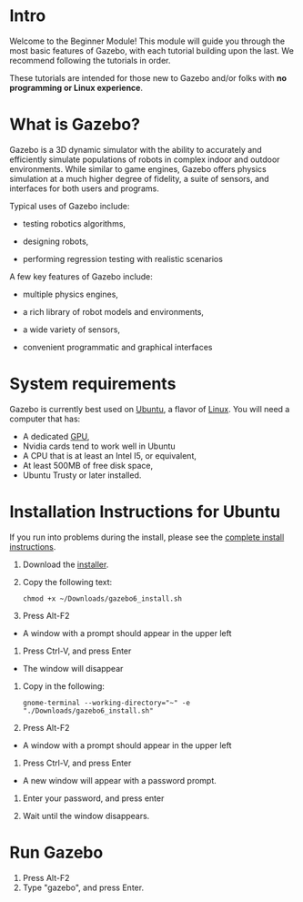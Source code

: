# Intro

Welcome to the Beginner Module! This module will guide you through the most
basic features of Gazebo, with each tutorial building upon the last. We
recommend following the tutorials in order. 

These tutorials are intended for those new to Gazebo and/or folks with **no programming or Linux experience**.

# What is Gazebo? #

Gazebo is a 3D dynamic simulator with the ability to accurately and
efficiently simulate populations of robots in complex indoor and outdoor
environments. While similar to game engines, Gazebo offers physics
simulation at a much higher degree of fidelity, a suite of sensors, and
interfaces for both users and programs.

Typical uses of Gazebo include:

* testing robotics algorithms,

* designing robots,

* performing regression testing with realistic scenarios

A few key features of Gazebo include: 

* multiple physics engines,

* a rich library of robot models and environments,
 
* a wide variety of sensors,

* convenient programmatic and graphical interfaces

# System requirements #

Gazebo is currently best used on [Ubuntu](http://www.ubuntu.com/download), a flavor of [Linux](https://en.wikipedia.org/wiki/Linux). You will need a computer that has:

* A dedicated [GPU](https://en.wikipedia.org/wiki/Graphics_processing_unit),
 * Nvidia cards tend to work well in Ubuntu
* A CPU that is at least an Intel I5, or equivalent,
* At least 500MB of free disk space,
* Ubuntu Trusty or later installed.

# Installation Instructions for Ubuntu #

If you run into problems during the install, please see the [complete install instructions](http://gazebosim.org/tutorials?tut=install_ubuntu&cat=install).

1. Download the [installer](http://osrf-distributions.s3.amazonaws.com/gazebo/gazebo6_install.sh).

1. Copy the following text:

    ```
    chmod +x ~/Downloads/gazebo6_install.sh
    ```

1. Press Alt-F2
  * A window with a prompt should appear in the upper left

1. Press Ctrl-V, and press Enter
  * The window will disappear
 
1. Copy in the following:

    ```
    gnome-terminal --working-directory="~" -e "./Downloads/gazebo6_install.sh"
    ```

1. Press Alt-F2
  * A window with a prompt should appear in the upper left

1. Press Ctrl-V, and press Enter
  * A new window will appear with a password prompt.

1. Enter your password, and press enter

1. Wait until the window disappears.

# Run Gazebo #

1. Press Alt-F2
2. Type "gazebo", and press Enter.
